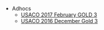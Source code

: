   - Adhocs
       * [USACO 2017 February GOLD 3](http://www.usaco.org/index.php?page=viewproblem2&cpid=719)
       * [USACO 2016 December Gold 3](http://www.usaco.org/index.php?page=viewproblem2&cpid=671)

